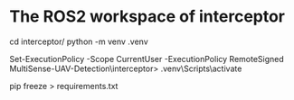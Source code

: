 # The ROS2 workspace of interceptor

cd interceptor/
python -m venv .venv

Set-ExecutionPolicy -Scope CurrentUser -ExecutionPolicy RemoteSigned
MultiSense-UAV-Detection\interceptor> .venv\Scripts\activate

pip freeze > requirements.txt